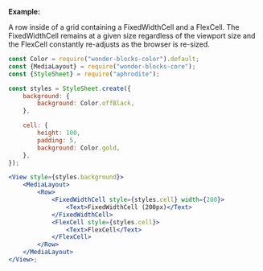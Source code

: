 **Example:**

A row inside of a grid containing a FixedWidthCell and a FlexCell. The FixedWidthCell remains at a given size regardless of the viewport size and the FlexCell constantly re-adjusts as the browser is re-sized.

```jsx
const Color = require("wonder-blocks-color").default;
const {MediaLayout} = require("wonder-blocks-core");
const {StyleSheet} = require("aphrodite");

const styles = StyleSheet.create({
	background: {
		background: Color.offBlack,
	},

	cell: {
		height: 100,
		padding: 5,
		background: Color.gold,
	},
});

<View style={styles.background}>
	<MediaLayout>
		<Row>
			<FixedWidthCell style={styles.cell} width={200}>
				<Text>FixedWidthCell (200px)</Text>
			</FixedWidthCell>
			<FlexCell style={styles.cell}>
				<Text>FlexCell</Text>
			</FlexCell>
		</Row>
	</MediaLayout>
</View>;
```
